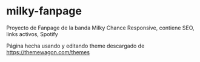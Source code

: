 # milky-fanpage
Proyecto de Fanpage de la banda Milky Chance
Responsive, contiene SEO, links activos, Spotify


Página hecha usando y editando theme descargado de https://themewagon.com/themes
